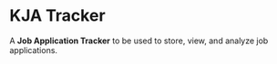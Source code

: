 # KJA Tracker

A **Job Application Tracker** to be used to store, view, and analyze job applications.